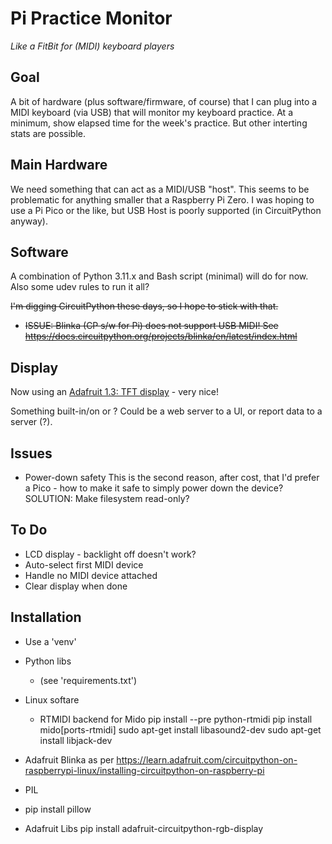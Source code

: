 # Pi Practice Monitor
*Like a FitBit for (MIDI) keyboard players*

## Goal
A bit of hardware (plus software/firmware, of course) that I can plug into a
MIDI keyboard (via USB) that will monitor my keyboard practice. At a minimum, show
elapsed time for the week's practice. But other interting stats are possible.

## Main Hardware
We need something that can act as a MIDI/USB "host". This seems to be problematic
for anything smaller that a Raspberry Pi Zero. I was hoping to use a Pi Pico or the like,
but USB Host is poorly supported (in CircuitPython anyway).

## Software
A combination of Python 3.11.x and Bash script (minimal) will do for now.
Also some udev rules to run it all?

<strike>I'm digging CircuitPython these days, so I hope to stick with that.
* ISSUE: Blinka (CP s/w for Pi) does not support USB MIDI! See https://docs.circuitpython.org/projects/blinka/en/latest/index.html
</strike>

## Display
Now using an [Adafruit 1.3: TFT display](https://www.adafruit.com/product/4484) - very nice! 

Something built-in/on or ? Could be a web server to a UI, or report data to a server (?).

## Issues
* Power-down safety
 This is the second reason, after cost, that I'd prefer a Pico - how to make it safe to 
 simply power down the device? SOLUTION: Make filesystem read-only?

## To Do
 * LCD display - backlight off doesn't work?
 * Auto-select first MIDI device
 * Handle no MIDI device attached
 * Clear display when done
 
 
## Installation
* Use a 'venv'
* Python libs
  * (see 'requirements.txt')
* Linux softare
  * RTMIDI backend for Mido
      pip install --pre python-rtmidi
      pip install mido[ports-rtmidi]
      sudo apt-get install libasound2-dev
      sudo apt-get install libjack-dev
 * Adafruit Blinka
as per https://learn.adafruit.com/circuitpython-on-raspberrypi-linux/installing-circuitpython-on-raspberry-pi

 * PIL
  * pip install pillow
   * Adafruit Libs
   pip install adafruit-circuitpython-rgb-display

